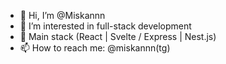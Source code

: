 - 👋 Hi, I’m @Miskannn
- 👀 I’m interested in full-stack development
- 👀 Main stack (React | Svelte / Express | Nest.js)
- 📫 How to reach me: @miskannn(tg)

